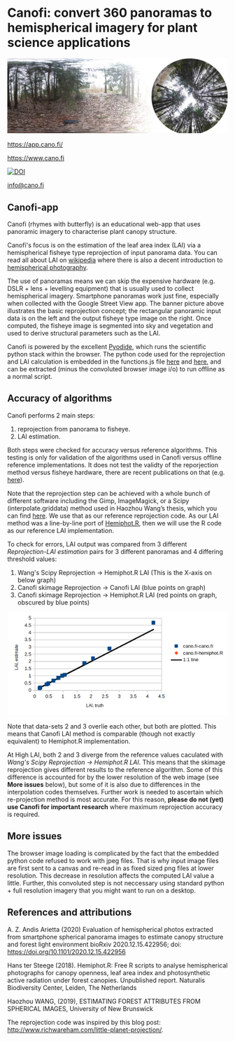 # Canofi: convert 360 panoramas to hemispherical imagery for plant science applications

![Alt text](attributes/corrected_banner.jpg?raw=true "Canofi")

https://app.cano.fi/

https://www.cano.fi

[![DOI](https://zenodo.org/badge/DOI/10.5281/zenodo.5171971.svg)](https://doi.org/10.5281/zenodo.5171971)

info@cano.fi

## Canofi-app
Canofi (rhymes with butterfly)  is an educational web-app that uses panoramic imagery to characterise plant canopy structure. 

Canofi's focus is on the estimation of the leaf area index (LAI) via a hemispherical fisheye type reprojection of input panorama data. You can read all about LAI on [wikipedia](https://en.wikipedia.org/wiki/Leaf_area_index) where there is also a decent introduction to [hemispherical photography](https://en.wikipedia.org/wiki/Hemispherical_photography). 

The use of panoramas means we can skip the expensive hardware (e.g. DSLR + lens + levelling equipment) that is usually used to collect hemispherical imagery. Smartphone panoramas work just fine, especially when collected with the Google Street View app. The banner picture above illustrates the basic reprojection concept; the rectangular panoramic input data is on the left and the output fisheye type image on the right. Once computed, the fisheye image is segmented into sky and vegetation and used to derive structural parameters such as the LAI. 

Canofi is powered by the excellent [Pyodide](https://pyodide.org/en/stable/), which runs the scientific python stack within the browser. The python code used for the reprojection and LAI calculation is embedded in the functions.js file [here](functions.js#L51) and [here](functions.js#L176), and can be extracted (minus the convoluted browser image i/o) to run offline as a normal script.


## Accuracy of algorithms
Canofi performs 2 main steps: 
1. reprojection from panorama to fisheye. 
2. LAI estimation.

Both steps were checked for accuracy versus reference algorithms. This testing is only for validation of the algorithms used in Canofi versus
offline reference implementations. It does not test the validty of the reporjection method
versus fisheye hardware, there are recent publications on that (e.g. [here](https://www.biorxiv.org/content/10.1101/2020.12.15.422956v2.full)).

Note that the reprojection step can be achieved with a whole bunch of different software including the Gimp, 
ImageMagick, or a Scipy (interpolate.griddata) method used in Haozhou Wang’s thesis, which you can find [here](https://github.com/HowcanoeWang/Spherical2TreeAttributes). We use that as our reference reprojection code. As our LAI method was a line-by-line port of [Hemiphot.R](https://github.com/naturalis/Hemiphot), then we will use the R code as our reference LAI implementation.

To check for errors, LAI output was compared from 3 different _Reprojection-LAI estimation_ pairs for 3 different panoramas and 4 differing threshold values:
1. Wang's Scipy Reprojection -> Hemiphot.R LAI   (This is the X-axis on below graph)
2. Canofi skimage Reprojection -> Canofi LAI      (blue points on graph)
3. Canofi skimage Reprojection -> Hemiphot.R LAI  (red points on graph, obscured by blue points) 

![Alt text](attributes/output_fig.png?raw=true "Canofi")

Note that data-sets 2 and 3 overlie each other, but both are plotted. This means that Canofi LAI method is comparable (though not exactly equivalent) to Hemiphot.R implementation. 

At High LAI, both 2 and 3 diverge from the reference values caculated with _Wang's Scipy Reprojection -> Hemiphot.R LAI_. This means that the skimage reprojection gives different results to the reference algorithm. Some of this difference is accounted for by the lower resolution of the web image (see **More issues** below), but some of it is also due to differences in the interpolation codes themselves. Further work is needed to ascertain which re-projection method is most accurate. For this reason, **please do not (yet) use Canofi for important research** where maximum reprojection accuracy is required. 

## More issues  
The browser image loading is complicated by the fact that the embedded python code refused to work with jpeg files. That is why input image files are first sent to a canvas and re-read in as fixed sized png files at lower resolution. This decrease in resolution affects the computed LAI value a little. Further, this convoluted step is not neccessary using standard python + full resolution imagery that you might want to run on a desktop. 

## References and attributions
A. Z. Andis Arietta (2020) Evaluation of hemispherical photos extracted from smartphone spherical panorama images to estimate canopy structure and forest light environment bioRxiv 2020.12.15.422956; doi: https://doi.org/10.1101/2020.12.15.422956

Hans ter Steege (2018). Hemiphot.R: Free R scripts to analyse hemispherical photographs for canopy openness, leaf area index and photosynthetic active radiation under forest canopies. Unpublished report. Naturalis Biodiversity Center, Leiden, The Netherlands 

Haozhou WANG, (2019), ESTIMATING FOREST ATTRIBUTES FROM SPHERICAL IMAGES, University of New Brunswick

The reprojection code was inspired by this blog post:
http://www.richwareham.com/little-planet-projection/.


